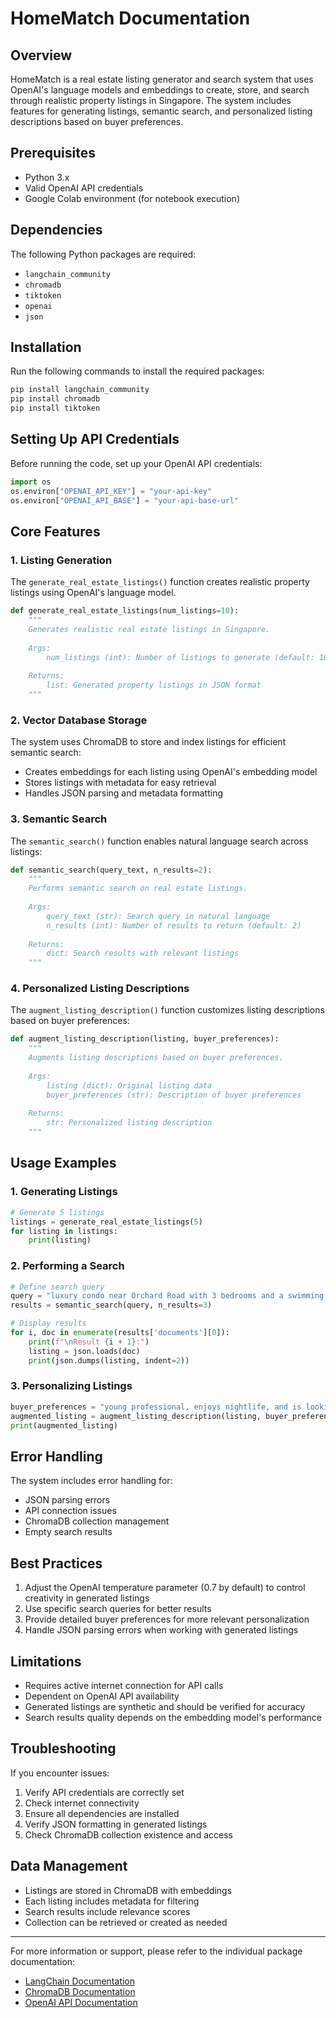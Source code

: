 # HomeMatch Documentation

## Overview

HomeMatch is a real estate listing generator and search system that uses OpenAI's language models and embeddings to create, store, and search through realistic property listings in Singapore. The system includes features for generating listings, semantic search, and personalized listing descriptions based on buyer preferences.

## Prerequisites

* Python 3.x
* Valid OpenAI API credentials
* Google Colab environment (for notebook execution)

## Dependencies

The following Python packages are required:

* `langchain_community`
* `chromadb`
* `tiktoken`
* `openai`
* `json`

## Installation

Run the following commands to install the required packages:

```bash
pip install langchain_community
pip install chromadb
pip install tiktoken
```

## Setting Up API Credentials

Before running the code, set up your OpenAI API credentials:

```python
import os
os.environ["OPENAI_API_KEY"] = "your-api-key"
os.environ["OPENAI_API_BASE"] = "your-api-base-url"
```

## Core Features

### 1. Listing Generation

The `generate_real_estate_listings()` function creates realistic property listings using OpenAI's language model.

```python
def generate_real_estate_listings(num_listings=10):
    """
    Generates realistic real estate listings in Singapore.
    
    Args:
        num_listings (int): Number of listings to generate (default: 10)
    
    Returns:
        list: Generated property listings in JSON format
    """
```

### 2. Vector Database Storage

The system uses ChromaDB to store and index listings for efficient semantic search:

* Creates embeddings for each listing using OpenAI's embedding model
* Stores listings with metadata for easy retrieval
* Handles JSON parsing and metadata formatting

### 3. Semantic Search

The `semantic_search()` function enables natural language search across listings:

```python
def semantic_search(query_text, n_results=2):
    """
    Performs semantic search on real estate listings.
    
    Args:
        query_text (str): Search query in natural language
        n_results (int): Number of results to return (default: 2)
    
    Returns:
        dict: Search results with relevant listings
    """
```

### 4. Personalized Listing Descriptions

The `augment_listing_description()` function customizes listing descriptions based on buyer preferences:

```python
def augment_listing_description(listing, buyer_preferences):
    """
    Augments listing descriptions based on buyer preferences.
    
    Args:
        listing (dict): Original listing data
        buyer_preferences (str): Description of buyer preferences
    
    Returns:
        str: Personalized listing description
    """
```

## Usage Examples

### 1. Generating Listings

```python
# Generate 5 listings
listings = generate_real_estate_listings(5)  
for listing in listings:
    print(listing)
```

### 2. Performing a Search

```python
# Define search query
query = "luxury condo near Orchard Road with 3 bedrooms and a swimming pool"
results = semantic_search(query, n_results=3)

# Display results
for i, doc in enumerate(results['documents'][0]):
    print(f"\nResult {i + 1}:")
    listing = json.loads(doc)
    print(json.dumps(listing, indent=2))
```

### 3. Personalizing Listings

```python
buyer_preferences = "young professional, enjoys nightlife, and is looking for a modern condo with easy access to public transport"
augmented_listing = augment_listing_description(listing, buyer_preferences)
print(augmented_listing)
```

## Error Handling

The system includes error handling for:

* JSON parsing errors
* API connection issues
* ChromaDB collection management
* Empty search results

## Best Practices

1. Adjust the OpenAI temperature parameter (0.7 by default) to control creativity in generated listings
2. Use specific search queries for better results
3. Provide detailed buyer preferences for more relevant personalization
4. Handle JSON parsing errors when working with generated listings

## Limitations

* Requires active internet connection for API calls
* Dependent on OpenAI API availability
* Generated listings are synthetic and should be verified for accuracy
* Search results quality depends on the embedding model's performance

## Troubleshooting

If you encounter issues:

1. Verify API credentials are correctly set
2. Check internet connectivity
3. Ensure all dependencies are installed
4. Verify JSON formatting in generated listings
5. Check ChromaDB collection existence and access

## Data Management

* Listings are stored in ChromaDB with embeddings
* Each listing includes metadata for filtering
* Search results include relevance scores
* Collection can be retrieved or created as needed

---

For more information or support, please refer to the individual package documentation:

* [LangChain Documentation](https://python.langchain.com/docs/get_started/introduction.html)
* [ChromaDB Documentation](https://docs.trychroma.com/)
* [OpenAI API Documentation](https://platform.openai.com/docs/introduction)
